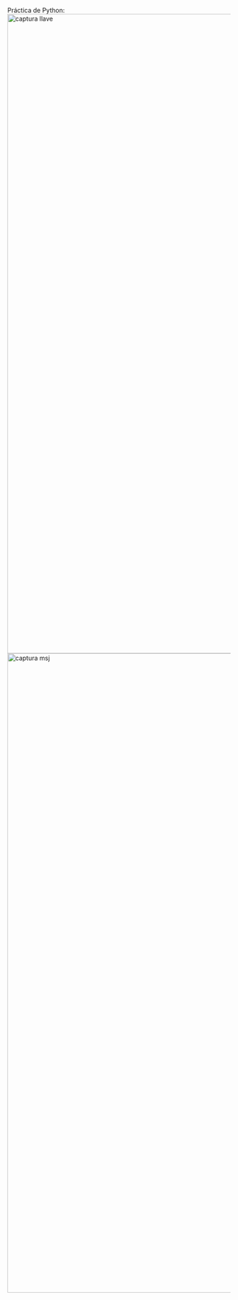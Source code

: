 Práctica de Python:
<img width="1440" alt="captura llave" src="https://github.com/marianasosabz/criptografia-marianaSosa/assets/76889760/b18ece9d-630e-455f-b736-1fae361e2216">
<img width="1440" alt="captura msj" src="https://github.com/marianasosabz/criptografia-marianaSosa/assets/76889760/ae49354d-2bf4-460a-b2e2-7175e675dc5f">
